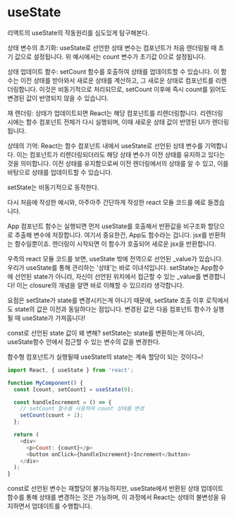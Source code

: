 # useState

리액트의 useState의 작동원리를 심도있게 탐구해본다.

상태 변수의 초기화: useState로 선언한 상태 변수는 컴포넌트가 처음 렌더링될 때 초기 값으로 설정됩니다. 위 예시에서는 count 변수가 초기값 0으로 설정됩니다.

상태 업데이트 함수: setCount 함수를 호출하여 상태를 업데이트할 수 있습니다. 이 함수는 이전 상태를 받아와서 새로운 상태를 계산하고, 그 새로운 상태로 컴포넌트를 리렌더링합니다. 
이것은 비동기적으로 처리되므로, setCount 이후에 즉시 count를 읽어도 변경된 값이 반영되지 않을 수 있습니다.

재 렌더링: 상태가 업데이트되면 React는 해당 컴포넌트를 리렌더링합니다. 리렌더링 시에는 함수 컴포넌트 전체가 다시 실행되며, 
이때 새로운 상태 값이 반영된 UI가 렌더링됩니다.

상태의 기억: React는 함수 컴포넌트 내에서 useState로 선언된 상태 변수를 기억합니다. 
이는 컴포넌트가 리렌더링되더라도 해당 상태 변수가 이전 상태를 유지하고 있다는 것을 의미합니다. 
이전 상태를 유지함으로써 이전 렌더링에서의 상태를 알 수 있고, 이를 바탕으로 상태를 업데이트할 수 있습니다.


setState는 비동기적으로 동작한다.

다시 처음에 작성한 예시와, 아주아주 간단하게 작성한 react 모듈 코드를 예로 들겠습니다.

App 컴포넌트 함수는 실행되면 먼저 useState를 호출해서 반환값을 비구조화 할당으로 추출해 변수에 저장합니다.
여기서 중요한건, App도 함수라는 겁니다. jsx를 반환하는 함수일뿐이죠. 렌더링이 시작되면 이 함수가 호출되어 새로운 jsx을 반환합니다.

우측의 react 모듈 코드를 보면, useState 밖에 전역으로 선언된 _value가 있습니다. 우리가 useState를 통해 관리하는 '상태'는 바로 이녀석입니다. 
setState는 App함수에 선언된 state가 아니라, 자신이 선언된 위치에서 접근할 수 있는 _value를 변경합니다! 
이는 closure의 개념을 알면 바로 이해할 수 있으리라 생각합니다.


요점은 setState가 state를 변경시키는게 아니기 때문에, setState 호출 이후 로직에서도 state의 값은 이전과 동일하다는 점입니다. 
변경된 값은 다음 컴포넌트 함수가 실행될 때 useState가 가져옵니다!


const로 선언된 state 값이 왜 변해?
setState는 state를 변환하는게 아니라,
useState함수 안에서 접근할 수 있는 변수의 값을 변경한다.

함수형 컴포넌트가 실행될때 useState의 state는 계속 할당이 되는 것이다~!


```javascript
import React, { useState } from 'react';

function MyComponent() {
  const [count, setCount] = useState(0);

  const handleIncrement = () => {
    // setCount 함수를 사용하여 count 상태를 변경
    setCount(count + 1);
  };

  return (
    <div>
      <p>Count: {count}</p>
      <button onClick={handleIncrement}>Increment</button>
    </div>
  );
}

```

const로 선언된 변수는 재할당이 불가능하지만, useState에서 반환된 상태 업데이트 함수를 통해 상태를 변경하는 것은 가능하며, 이 과정에서 React는 상태의 불변성을 유지하면서 업데이트를 수행합니다.
